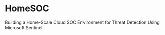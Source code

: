 # HomeSOC
Building a Home-Scale Cloud SOC Environment for Threat Detection Using Microsoft Sentinel
